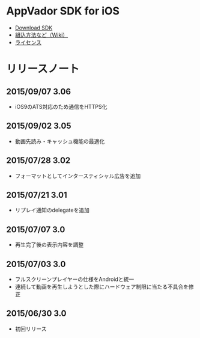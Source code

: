 # AppVador SDK for iOS

* [Download SDK](https://github.com/appvador/AppVadorSample-3.0-iOS/blob/master/SDK/AppVadorSDK.framework.3.08.zip?raw=true)
* [組込方法など（Wiki）](https://github.com/appvador/AppVadorSample-3.0-iOS/wiki)
* [ライセンス](https://github.com/appvador/AppVadorSample-3.0-iOS/wiki/license)

# リリースノート

## 2015/09/07 3.06

* iOS9のATS対応のため通信をHTTPS化

## 2015/09/02 3.05

* 動画先読み・キャッシュ機能の最適化


## 2015/07/28 3.02

* フォーマットとしてインタースティシャル広告を追加

## 2015/07/21 3.01

* リプレイ通知のdelegateを追加

## 2015/07/07 3.0

* 再生完了後の表示内容を調整

## 2015/07/03 3.0

* フルスクリーンプレイヤーの仕様をAndroidと統一
* 連続して動画を再生しようとした際にハードウェア制限に当たる不具合を修正

## 2015/06/30 3.0

* 初回リリース
